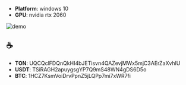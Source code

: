 - **Platform**: windows 10
- **GPU**: nvidia rtx 2060 

![demo](https://github.com/user-attachments/assets/52bea799-4c3f-4c96-a1d5-e5bb3300a9d2)

## ☕️
- **TON**: UQCQclFDQnQkHI4bJETisvn4QAZevjMWx5mjC3AErZaXvhlU
- **USDT**: TSiRAGH2apuygsgYP7Q9mS48WN4gDS6D5o
- **BTC**: 1HCZ7KsmVoiDrvPpnZ5jLQPp7mi7xWR7fi
